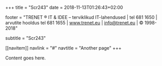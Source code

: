 ﻿+++
title = "Scr243"
date = 2018-11-13T01:26:43+02:00

footer = "TRENET ® IT & IDEE – terviklikud IT-lahendused | tel 681 1650 | arvutite hooldus tel 681 1655 | www.trenet.eu | info@trenet.eu | © 1998-2018"

subtitle = "Scr243"

[[navitem]]
	navlink = "#"
	navtitle = "Another page"
+++

Content goes here.